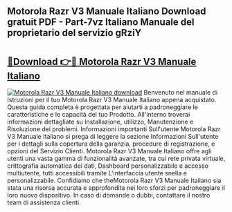 ## Motorola Razr V3 Manuale Italiano Download gratuit PDF - Part-7vz Italiano Manuale del proprietario del servizio gRziY

# <h2><a href="http://dffmq7.blite.top/?on=Motorola+Razr+V3+Manuale+Italiano">🔗Download 👉🔴 Motorola Razr V3 Manuale Italiano</a></h2>

[![Motorola Razr V3 Manuale Italiano download](https://i.imgur.com/lujVjoI.png)](http://dffmq7.blite.top/?on=Motorola+Razr+V3+Manuale+Italiano)
Benvenuto nel manuale di Istruzioni per il tuo Motorola Razr V3 Manuale Italiano appena acquistato. Questa guida completa è progettata per aiutarti a padroneggiare le caratteristiche e le capacità del tuo Prodotto. All'interno troverai informazioni dettagliate su Installazione, utilizzo, Manutenzione e Risoluzione dei problemi. Informazioni importanti Sull'utente Motorola Razr V3 Manuale Italiano si prega di leggere la sezione Informazioni Sull'utente per i dettagli sulla copertura della garanzia, procedure di registrazione, e opzioni del Servizio Clienti. Motorola Razr V3 Manuale Italiano offre agli utenti una vasta gamma di funzionalità avanzate, tra cui rete privata virtuale, crittografia automatica dei dati, Dashboard personalizzabile e accesso multiutente, tutti accessibili tramite L'interfaccia utente snella e personalizzabile. Confidiamo che theMotorola Razr V3 Manuale Italiano sia stata una risorsa accurata e approfondita nei loro sforzi per padroneggiare il loro nuovo dispositivo. In caso di domande o dubbi, contattare il nostro team di assistenza clienti.
